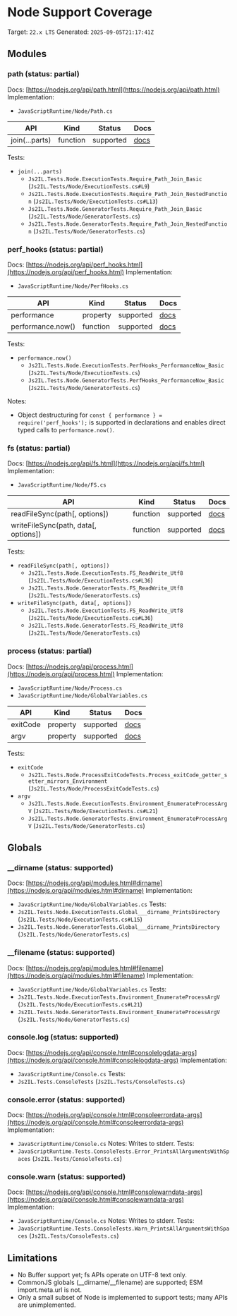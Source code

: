 # Node Support Coverage

Target: `22.x LTS`
Generated: `2025-09-05T21:17:41Z`


## Modules

### path (status: partial)
Docs: [https://nodejs.org/api/path.html](https://nodejs.org/api/path.html)
Implementation:
- `JavaScriptRuntime/Node/Path.cs`

| API | Kind | Status | Docs |
| --- | ---- | ------ | ---- |
| join(...parts) | function | supported | [docs](https://nodejs.org/api/path.html#pathjoinpaths) |

Tests:
- `join(...parts)`
  - `Js2IL.Tests.Node.ExecutionTests.Require_Path_Join_Basic` (`Js2IL.Tests/Node/ExecutionTests.cs#L9`)
  - `Js2IL.Tests.Node.ExecutionTests.Require_Path_Join_NestedFunction` (`Js2IL.Tests/Node/ExecutionTests.cs#L13`)
  - `Js2IL.Tests.Node.GeneratorTests.Require_Path_Join_Basic` (`Js2IL.Tests/Node/GeneratorTests.cs`)
  - `Js2IL.Tests.Node.GeneratorTests.Require_Path_Join_NestedFunction` (`Js2IL.Tests/Node/GeneratorTests.cs`)

### perf_hooks (status: partial)
Docs: [https://nodejs.org/api/perf_hooks.html](https://nodejs.org/api/perf_hooks.html)
Implementation:
- `JavaScriptRuntime/Node/PerfHooks.cs`

| API | Kind | Status | Docs |
| --- | ---- | ------ | ---- |
| performance | property | supported | [docs](https://nodejs.org/api/perf_hooks.html#performance) |
| performance.now() | function | supported | [docs](https://nodejs.org/api/perf_hooks.html#performancenow) |

Tests:
- `performance.now()`
  - `Js2IL.Tests.Node.ExecutionTests.PerfHooks_PerformanceNow_Basic` (`Js2IL.Tests/Node/ExecutionTests.cs`)
  - `Js2IL.Tests.Node.GeneratorTests.PerfHooks_PerformanceNow_Basic` (`Js2IL.Tests/Node/GeneratorTests.cs`)

Notes:
- Object destructuring for `const { performance } = require('perf_hooks');` is supported in declarations and enables direct typed calls to `performance.now()`.

### fs (status: partial)
Docs: [https://nodejs.org/api/fs.html](https://nodejs.org/api/fs.html)
Implementation:
- `JavaScriptRuntime/Node/FS.cs`

| API | Kind | Status | Docs |
| --- | ---- | ------ | ---- |
| readFileSync(path[, options]) | function | supported | [docs](https://nodejs.org/api/fs.html#fsreadfilesyncpath-options) |
| writeFileSync(path, data[, options]) | function | supported | [docs](https://nodejs.org/api/fs.html#fswritefilesyncfile-data-options) |

Tests:
- `readFileSync(path[, options])`
  - `Js2IL.Tests.Node.ExecutionTests.FS_ReadWrite_Utf8` (`Js2IL.Tests/Node/ExecutionTests.cs#L36`)
  - `Js2IL.Tests.Node.GeneratorTests.FS_ReadWrite_Utf8` (`Js2IL.Tests/Node/GeneratorTests.cs`)
- `writeFileSync(path, data[, options])`
  - `Js2IL.Tests.Node.ExecutionTests.FS_ReadWrite_Utf8` (`Js2IL.Tests/Node/ExecutionTests.cs#L36`)
  - `Js2IL.Tests.Node.GeneratorTests.FS_ReadWrite_Utf8` (`Js2IL.Tests/Node/GeneratorTests.cs`)

### process (status: partial)
Docs: [https://nodejs.org/api/process.html](https://nodejs.org/api/process.html)
Implementation:
- `JavaScriptRuntime/Node/Process.cs`
- `JavaScriptRuntime/Node/GlobalVariables.cs`

| API | Kind | Status | Docs |
| --- | ---- | ------ | ---- |
| exitCode | property | supported | [docs](https://nodejs.org/api/process.html#processexitcode) |
| argv | property | supported | [docs](https://nodejs.org/api/process.html#processargv) |

Tests:
- `exitCode`
  - `Js2IL.Tests.Node.ProcessExitCodeTests.Process_exitCode_getter_setter_mirrors_Environment` (`Js2IL.Tests/Node/ProcessExitCodeTests.cs`)
- `argv`
  - `Js2IL.Tests.Node.ExecutionTests.Environment_EnumerateProcessArgV` (`Js2IL.Tests/Node/ExecutionTests.cs#L21`)
  - `Js2IL.Tests.Node.GeneratorTests.Environment_EnumerateProcessArgV` (`Js2IL.Tests/Node/GeneratorTests.cs`)


## Globals

### __dirname (status: supported)
Docs: [https://nodejs.org/api/modules.html#dirname](https://nodejs.org/api/modules.html#dirname)
Implementation:
- `JavaScriptRuntime/Node/GlobalVariables.cs`
Tests:
- `Js2IL.Tests.Node.ExecutionTests.Global___dirname_PrintsDirectory` (`Js2IL.Tests/Node/ExecutionTests.cs#L15`)
- `Js2IL.Tests.Node.GeneratorTests.Global___dirname_PrintsDirectory` (`Js2IL.Tests/Node/GeneratorTests.cs`)

### __filename (status: supported)
Docs: [https://nodejs.org/api/modules.html#filename](https://nodejs.org/api/modules.html#filename)
Implementation:
- `JavaScriptRuntime/Node/GlobalVariables.cs`
Tests:
- `Js2IL.Tests.Node.ExecutionTests.Environment_EnumerateProcessArgV` (`Js2IL.Tests/Node/ExecutionTests.cs#L21`)
- `Js2IL.Tests.Node.GeneratorTests.Environment_EnumerateProcessArgV` (`Js2IL.Tests/Node/GeneratorTests.cs`)

### console.log (status: supported)
Docs: [https://nodejs.org/api/console.html#consolelogdata-args](https://nodejs.org/api/console.html#consolelogdata-args)
Implementation:
- `JavaScriptRuntime/Console.cs`
Tests:
- `Js2IL.Tests.ConsoleTests` (`Js2IL.Tests/ConsoleTests.cs`)

### console.error (status: supported)
Docs: [https://nodejs.org/api/console.html#consoleerrordata-args](https://nodejs.org/api/console.html#consoleerrordata-args)
Implementation:
- `JavaScriptRuntime/Console.cs`
Notes:
Writes to stderr.
Tests:
- `JavaScriptRuntime.Tests.ConsoleTests.Error_PrintsAllArgumentsWithSpaces` (`Js2IL.Tests/ConsoleTests.cs`)

### console.warn (status: supported)
Docs: [https://nodejs.org/api/console.html#consolewarndata-args](https://nodejs.org/api/console.html#consolewarndata-args)
Implementation:
- `JavaScriptRuntime/Console.cs`
Notes:
Writes to stderr.
Tests:
- `JavaScriptRuntime.Tests.ConsoleTests.Warn_PrintsAllArgumentsWithSpaces` (`Js2IL.Tests/ConsoleTests.cs`)


## Limitations

- No Buffer support yet; fs APIs operate on UTF-8 text only.
- CommonJS globals (__dirname/__filename) are supported; ESM import.meta.url is not.
- Only a small subset of Node is implemented to support tests; many APIs are unimplemented.

